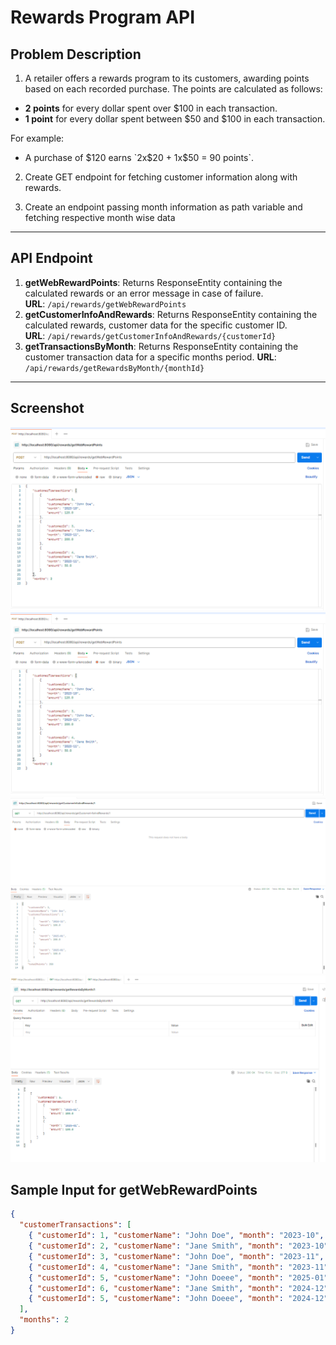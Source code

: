 # Rewards Program API

## Problem Description
1. A retailer offers a rewards program to its customers, awarding points based on each recorded purchase. The points are calculated as follows:
- **2 points** for every dollar spent over $100 in each transaction.
- **1 point** for every dollar spent between $50 and $100 in each transaction.

For example:
- A purchase of $120 earns `2x$20 + 1x$50 = 90 points`.

2. Create GET endpoint for fetching customer information along with rewards.

3. Create an endpoint passing month information as path variable and fetching respective month wise data
---

## API Endpoint
1. **getWebRewardPoints**: Returns ResponseEntity containing the calculated rewards or an error message in case of failure.  
**URL**: `/api/rewards/getWebRewardPoints`
2. **getCustomerInfoAndRewards**: Returns ResponseEntity containing the calculated rewards, customer data for the specific customer ID.  
**URL**: `/api/rewards/getCustomerInfoAndRewards/{customerId}`
3. **getTransactionsByMonth**: Returns ResponseEntity containing the customer transaction data for a specific months period. 
**URL**: `/api/rewards/getRewardsByMonth/{monthId}`
---
## **Screenshot**

![Postman getWebRewardPoints Request Example](screenshots/postman-request.png)
![Postman getWebRewardPoints Response Example](screenshots/postman-request.png)
![Postman getCustomerInfoAndRewards Response Example](screenshots/postman-getCustomerInfoAndRewards-RS.png)
![Postman getWebRewardPoints Response Example](screenshots/postman-getTransactionsByMonth-RS.png)

## Sample Input for getWebRewardPoints
```json
{
  "customerTransactions": [
    { "customerId": 1, "customerName": "John Doe", "month": "2023-10", "amount": 120.0 },
    { "customerId": 2, "customerName": "Jane Smith", "month": "2023-10", "amount": 75.0 },
    { "customerId": 3, "customerName": "John Doe", "month": "2023-11", "amount": 200.0 },
    { "customerId": 4, "customerName": "Jane Smith", "month": "2023-11", "amount": 50.0 },
    { "customerId": 5, "customerName": "John Doeee", "month": "2025-01", "amount": 130.0 },
    { "customerId": 6, "customerName": "Jane Smith", "month": "2024-12", "amount": 90.0 },
    { "customerId": 5, "customerName": "John Doeee", "month": "2024-12", "amount": 140.0 }
  ],
  "months": 2
}
